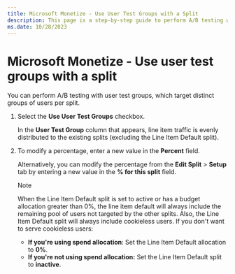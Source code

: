 ```yaml
---
title: Microsoft Monetize - Use User Test Groups with a Split
description: This page is a step-by-step guide to perform A/B testing with user test groups. 
ms.date: 10/28/2023
---
```



# Microsoft Monetize - Use user test groups with a split

You can perform A/B testing with user test groups, which target distinct groups of users per split.

1. Select the **Use User Test Groups** checkbox.

    In the **User Test Group** column that appears, line item traffic is evenly distributed to the existing splits (excluding the Line Item Default split).
1. To modify a percentage, enter a new value in the **Percent** field.

    Alternatively, you can modify the percentage from the **Edit Split** \> **Setup** tab by entering a new value in the **% for this split** field.

    > [!NOTE]
    > When the Line Item Default split is set to active or has a budget allocation greater than 0%, the line item default will always include the remaining pool of users not targeted by the other splits. Also, the Line Item Default split will always include cookieless users. If you don't want to serve cookieless users:
    >
    > - **If you're using spend allocation**: Set the Line Item Default allocation to **0%**.
    > - **If you're not using spend allocation:** Set the Line Item Default split to **inactive**.